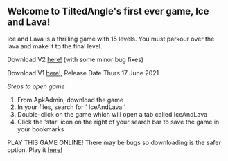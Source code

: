 
## Welcome to TiltedAngle's first ever game, Ice and Lava!

Ice and Lava is a thrilling game with 15 levels. You must parkour over the lava and make it to the final level. 

Download V2 [here!](https://apkadmin.com/qe1h3xlemdn0/IceAndLava_launcher_v2.html.html) (with some minor bug fixes) 

Download V1 [here!](https://apkadmin.com/xz04xmovym1i/IceAndLava.html.html), Release Date Thurs 17 June 2021

*_Steps to open game_*

1. From ApkAdmin, download the game
2. In your files, search for ' IceAndLava ' 
3. Double-click on the game which will open a tab called IceAndLava
4. Click the 'star' icon on the right of your search bar to save the game in your bookmarks

PLAY THIS GAME ONLINE! There may be bugs so downloading is the safer option. Play it [here!](https://tiltedangle.github.io/IceAndLava_Web/)
